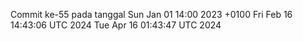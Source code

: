 Commit ke-55 pada tanggal Sun Jan 01 14:00 2023 +0100
Fri Feb 16 14:43:06 UTC 2024
Tue Apr 16 01:43:47 UTC 2024
